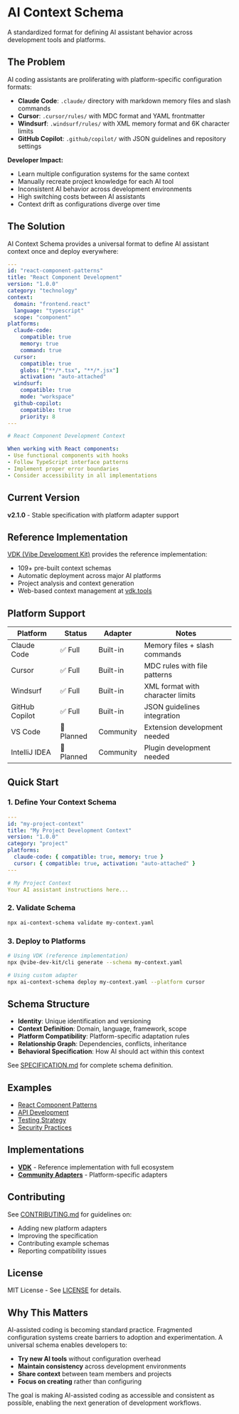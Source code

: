 # AI Context Schema

A standardized format for defining AI assistant behavior across development tools and platforms.

## The Problem

AI coding assistants are proliferating with platform-specific configuration formats:

- **Claude Code**: `.claude/` directory with markdown memory files and slash commands
- **Cursor**: `.cursor/rules/` with MDC format and YAML frontmatter  
- **Windsurf**: `.windsurf/rules/` with XML memory format and 6K character limits
- **GitHub Copilot**: `.github/copilot/` with JSON guidelines and repository settings

**Developer Impact:**
- Learn multiple configuration systems for the same context
- Manually recreate project knowledge for each AI tool
- Inconsistent AI behavior across development environments
- High switching costs between AI assistants
- Context drift as configurations diverge over time

## The Solution

AI Context Schema provides a universal format to define AI assistant context once and deploy everywhere:

```yaml
---
id: "react-component-patterns"
title: "React Component Development"
version: "1.0.0"
category: "technology"
context:
  domain: "frontend.react"
  language: "typescript"
  scope: "component"
platforms:
  claude-code:
    compatible: true
    memory: true
    command: true
  cursor:
    compatible: true
    globs: ["**/*.tsx", "**/*.jsx"]
    activation: "auto-attached"
  windsurf:
    compatible: true
    mode: "workspace"
  github-copilot:
    compatible: true
    priority: 8
---

# React Component Development Context

When working with React components:
- Use functional components with hooks
- Follow TypeScript interface patterns
- Implement proper error boundaries
- Consider accessibility in all implementations
```

## Current Version

**v2.1.0** - Stable specification with platform adapter support

## Reference Implementation

[VDK (Vibe Development Kit)](https://github.com/entro314-labs/vdk-cli) provides the reference implementation:
- 109+ pre-built context schemas
- Automatic deployment across major AI platforms
- Project analysis and context generation
- Web-based context management at [vdk.tools](https://vdk.tools)

## Platform Support

| Platform | Status | Adapter | Notes |
|----------|--------|---------|-------|
| Claude Code | ✅ Full | Built-in | Memory files + slash commands |
| Cursor | ✅ Full | Built-in | MDC rules with file patterns |
| Windsurf | ✅ Full | Built-in | XML format with character limits |
| GitHub Copilot | ✅ Full | Built-in | JSON guidelines integration |
| VS Code | 🚧 Planned | Community | Extension development needed |
| IntelliJ IDEA | 🚧 Planned | Community | Plugin development needed |

## Quick Start

### 1. Define Your Context Schema

```yaml
---
id: "my-project-context"
title: "My Project Development Context"
version: "1.0.0"
category: "project"
platforms:
  claude-code: { compatible: true, memory: true }
  cursor: { compatible: true, activation: "auto-attached" }
---

# My Project Context
Your AI assistant instructions here...
```

### 2. Validate Schema

```bash
npx ai-context-schema validate my-context.yaml
```

### 3. Deploy to Platforms

```bash
# Using VDK (reference implementation)
npx @vibe-dev-kit/cli generate --schema my-context.yaml

# Using custom adapter
npx ai-context-schema deploy my-context.yaml --platform cursor
```

## Schema Structure

- **Identity**: Unique identification and versioning
- **Context Definition**: Domain, language, framework, scope
- **Platform Compatibility**: Platform-specific adaptation rules
- **Relationship Graph**: Dependencies, conflicts, inheritance
- **Behavioral Specification**: How AI should act within this context

See [SPECIFICATION.md](SPECIFICATION.md) for complete schema definition.

## Examples

- [React Component Patterns](schemas/v2.1.0/examples/react-example.yaml)
- [API Development](schemas/v2.1.0/examples/api-example.yaml)
- [Testing Strategy](schemas/v2.1.0/examples/testing-example.yaml)
- [Security Practices](schemas/v2.1.0/examples/security-example.yaml)

## Implementations

- **[VDK](implementations/vdk/)** - Reference implementation with full ecosystem
- **[Community Adapters](implementations/adapters/)** - Platform-specific adapters

## Contributing

See [CONTRIBUTING.md](CONTRIBUTING.md) for guidelines on:
- Adding new platform adapters
- Improving the specification
- Contributing example schemas
- Reporting compatibility issues

## License

MIT License - See [LICENSE](LICENSE) for details.

## Why This Matters

AI-assisted coding is becoming standard practice. Fragmented configuration systems create barriers to adoption and experimentation. A universal schema enables developers to:

- **Try new AI tools** without configuration overhead
- **Maintain consistency** across development environments  
- **Share context** between team members and projects
- **Focus on creating** rather than configuring

The goal is making AI-assisted coding as accessible and consistent as possible, enabling the next generation of development workflows.